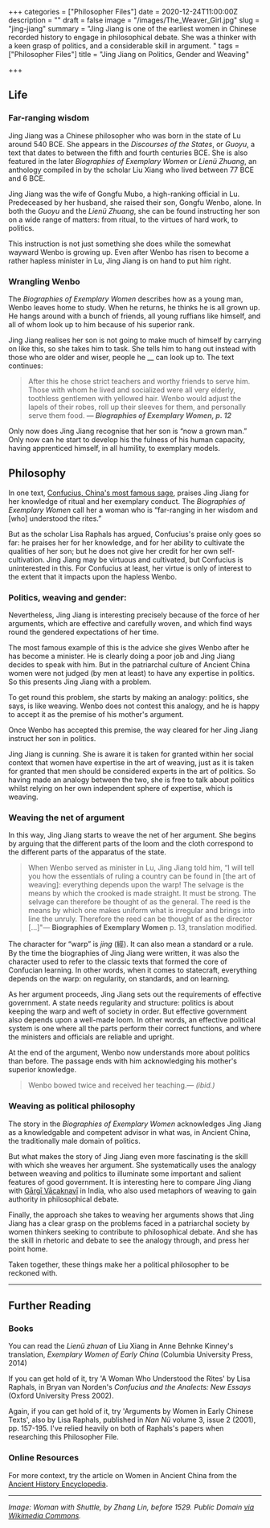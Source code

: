 +++
categories = ["Philosopher Files"]
date = 2020-12-24T11:00:00Z
description = ""
draft = false
image = "/images/The_Weaver_Girl.jpg"
slug = "jing-jiang"
summary = "Jing Jiang is one of the earliest women in Chinese recorded history to engage in philosophical debate. She was a thinker with a keen grasp of politics, and a considerable skill in argument. "
tags = ["Philosopher Files"]
title = "Jing Jiang on Politics, Gender and Weaving"

+++


## **Life**

### Far-ranging wisdom

Jing Jiang was a Chinese philosopher who was born in the state of Lu around 540 BCE. She appears in the _Discourses of the States_, or _Guoyu_, a text that dates to between the fifth and fourth centuries BCE. She is also featured in the later _Biographies of Exemplary Women_ or _Lienü Zhuang_, an anthology compiled in by the scholar Liu Xiang who lived between 77 BCE and 6 BCE.

Jing Jiang was the wife of Gongfu Mubo, a high-ranking official in Lu. Predeceased by her husband, she raised their son, Gongfu Wenbo, alone. In both the _Guoyu_ and the _Lienü Zhuang_, she can be found instructing her son on a wide range of matters: from ritual, to the virtues of hard work, to politics.

This instruction is not just something she does while the somewhat wayward Wenbo is growing up. Even after Wenbo has risen to become a rather hapless minister in Lu, Jing Jiang is on hand to put him right.

### Wrangling Wenbo

The _Biographies of Exemplary Women_ describes how as a young man, Wenbo leaves home to study. When he returns, he thinks he is all grown up. He hangs around with a bunch of friends, all young ruffians like himself, and all of whom look up to him because of his superior rank.

Jing Jiang realises her son is not going to make much of himself by carrying on like this, so she takes him to task. She tells him to hang out instead with those who are older and wiser, people he __ can look up to. The text continues:

> After this he chose strict teachers and worthy friends to serve him. Those with whom he lived and socialized were all very elderly, toothless gentlemen with yellowed hair. Wenbo would adjust the lapels of their robes, roll up their sleeves for them, and personally serve them food. **— _Biographies of Exemplary Women, p. 12_**

Only now does Jing Jiang recognise that her son is “now a grown man.” Only now can he start to develop his the fulness of his human capacity, having apprenticed himself, in all humility, to exemplary models.

## **Philosophy**

In one text, [Confucius, China's most famous sage](/confucius), praises Jing Jiang for her knowledge of ritual and her exemplary conduct. The _Biographies of Exemplary Women_ call her a woman who is “far-ranging in her wisdom and [who] understood the rites.”

But as the scholar Lisa Raphals has argued, Confucius's praise only goes so far: he praises her for her knowledge, and for her ability to cultivate the qualities of her son; but he does not give her credit for her own self-cultivation. Jing Jiang may be virtuous and cultivated, but Confucius is uninterested in this. For Confucius at least, her virtue is only of interest to the extent that it impacts upon the hapless Wenbo.

### **Politics, weaving and gender:**

Nevertheless, Jing Jiang is interesting precisely because of the force of her arguments, which are effective and carefully woven, and which find ways round the gendered expectations of her time.

The most famous example of this is the advice she gives Wenbo after he has become a minister. He is clearly doing a poor job and Jing Jiang decides to speak with him. But in the patriarchal culture of Ancient China women were not judged (by men at least) to have any expertise in politics. So this presents Jing Jiang with a problem.

To get round this problem, she starts by making an analogy: politics, she says, is like weaving. Wenbo does not contest this analogy, and he is happy to accept it as the premise of his mother's argument.

Once Wenbo has accepted this premise, the way cleared for her Jing Jiang instruct her son in politics.

Jing Jiang is cunning. She is aware it is taken for granted within her social context that women have expertise in the art of weaving, just as it is taken for granted that men should be considered experts in the art of politics. So having made an analogy between the two, she is free to talk about politics whilst relying on her own independent sphere of expertise, which is weaving.

### Weaving the net of argument

In this way, Jing Jiang starts to weave the net of her argument. She begins by arguing that the different parts of the loom and the cloth correspond to the different parts of the apparatus of the state.

> When Wenbo served as minister in Lu, Jing Jiang told him, “I will tell you how the essentials of ruling a country can be found in [the art of weaving]: everything depends upon the warp! The selvage is the means by which the crooked is made straight. It must be strong. The selvage can therefore be thought of as the general. The reed is the means by which one makes uniform what is irregular and brings into line the unruly. Therefore the reed can be thought of as the director [...]"— **Biographies of Exemplary Women** p. 13, translation modified.

The character for “warp” is _jing_ (經). It can also mean a standard or a rule. By the time the biographies of Jing Jiang were written, it was also the character used to refer to the classic texts that formed the core of Confucian learning. In other words, when it comes to statecraft, everything depends on the warp: on regularity, on standards, and on learning.

As her argument proceeds, Jing Jiang sets out the requirements of effective government. A state needs regularity and structure: politics is about keeping the warp and weft of society in order. But effective government also depends upon a well-made loom. In other words, an effective political system is one where all the parts perform their correct functions, and where the ministers and officials are reliable and upright.

At the end of the argument, Wenbo now understands more about politics than before. The passage ends with him acknowledging his mother's superior knowledge.

> Wenbo bowed twice and received her teaching._— (ibid.)_

### Weaving as political philosophy

The story in the _Biographies of Exemplary Women_ acknowledges Jing Jiang as a knowledgable and competent advisor in what was, in Ancient China, the traditionally male domain of politics.

But what makes the story of Jing Jiang even more fascinating is the skill with which she weaves her argument. She systematically uses the analogy between weaving and politics to illuminate some important and salient features of good government. It is interesting here to compare Jing Jiang with [Gārgī Vācaknavī](/gargi) in India, who also used metaphors of weaving to gain authority in philosophical debate.

Finally, the approach she takes to weaving her arguments shows that Jing Jiang has a clear grasp on the problems faced in a patriarchal society by women thinkers seeking to contribute to philosophical debate. And she has the skill in rhetoric and debate to see the analogy through, and press her point home.

Taken together, these things make her a political philosopher to be reckoned with.

---

## **Further Reading**

### **Books**

You can read the _Lienü zhuan_ of Liu Xiang in Anne Behnke Kinney's translation, _Exemplary Women of Early China_ (Columbia University Press, 2014)

If you can get hold of it, try 'A Woman Who Understood the Rites' by Lisa Raphals, in Bryan van Norden's _Confucius and the Analects: New Essays_ (Oxford University Press 2002).

Again, if you can get hold of it, try 'Arguments by Women in Early Chinese Texts', also by Lisa Raphals, published in _Nan Nü_ volume 3, issue 2 (2001), pp. 157-195. I've relied heavily on both of Raphals's papers when researching this Philosopher File.

### **Online Resources**

For more context, try the article on Women in Ancient China from the [Ancient History Encyclopedia](https://www.ancient.eu/article/1136/women-in-ancient-china/).

---

_Image: Woman with Shuttle, by Zhang Lin, before 1529. Public Domain [via Wikimedia Commons](https://commons.wikimedia.org/wiki/File:The_Weaver_Girl,_by_Zhang_Ling.jpg)._





